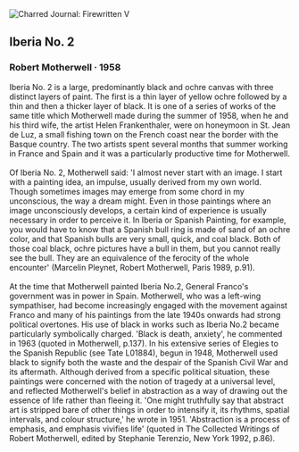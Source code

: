 <div class="artwork-of-the-day">
  <div class="container">
    <div class="img-wrapper">
      <img
        src="https://uploads5.wikiart.org/images/robert-motherwell/iberia-no-2-1958.jpg!Large.jpg"
        alt="Charred Journal: Firewritten V" />
    </div>
    <div class="artwork-detail">
      <div class="artwork-origin"> 
        <h2 class="artwork-name">Iberia No. 2</h2>
        <h3 class="artist">
          Robert Motherwell
                    ·  1958
        </h3>
      </div>
      <p class="description">
        <span class="artwork-description-text ng-binding" ng-bind-html="viewModel.ArtworkOfTheDay.Description | unsafe">Iberia No. 2 is a large, predominantly black and ochre canvas with three distinct layers of paint. The first is a thin layer of yellow ochre followed by a thin and then a thicker layer of black. It is one of a series of works of the same title which Motherwell made during the summer of 1958, when he and his third wife, the artist Helen Frankenthaler, were on honeymoon in St. Jean de Luz, a small fishing town on the French coast near the border with the Basque country. The two artists spent several months that summer working in France and Spain and it was a particularly productive time for Motherwell.
<br>
<br>Of Iberia No. 2, Motherwell said: 'I almost never start with an image. I start with a painting idea, an impulse, usually derived from my own world. Though sometimes images may emerge from some chord in my unconscious, the way a dream might. Even in those paintings where an image unconsciously develops, a certain kind of experience is usually necessary in order to perceive it. In Iberia or Spanish Painting, for example, you would have to know that a Spanish bull ring is made of sand of an ochre color, and that Spanish bulls are very small, quick, and coal black. Both of those coal black, ochre pictures have a bull in them, but you cannot really see the bull. They are an equivalence of the ferocity of the whole encounter' (Marcelin Pleynet, Robert Motherwell, Paris 1989, p.91).
<br>
<br>At the time that Motherwell painted Iberia No.2, General Franco's government was in power in Spain. Motherwell, who was a left-wing sympathiser, had become increasingly engaged with the movement against Franco and many of his paintings from the late 1940s onwards had strong political overtones. His use of black in works such as Iberia No.2 became particularly symbolically charged. 'Black is death, anxiety', he commented in 1963 (quoted in Motherwell, p.137). In his extensive series of Elegies to the Spanish Republic (see Tate L01884), begun in 1948, Motherwell used black to signify both the waste and the despair of the Spanish Civil War and its aftermath. Although derived from a specific political situation, these paintings were concerned with the notion of tragedy at a universal level, and reflected Motherwell's belief in abstraction as a way of drawing out the essence of life rather than fleeing it. 'One might truthfully say that abstract art is stripped bare of other things in order to intensify it, its rhythms, spatial intervals, and colour structure,' he wrote in 1951. 'Abstraction is a process of emphasis, and emphasis vivifies life' (quoted in The Collected Writings of Robert Motherwell, edited by Stephanie Terenzio, New York 1992, p.86).</span>
                        <div class="text-shadow-container" ng-show="showShadow" style=""></div>
      </p>
    </div>
  </div>

</div>
